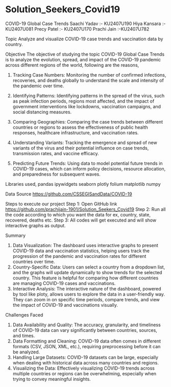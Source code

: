 # Solution_Seekers_Covid19
COVID-19 Global Case Trends 
Saachi Yadav :- KU2407U190 
Hiya Kansara :- KU2407U081
Precy Patel :- KU2407U170
Prachi Jain :-KU2407U782

Topic 
Analyze and visualize COVID-19 case trends and vaccination data by country.


Objective 
The objective of studying the topic COVID-19 Global Case Trends is to analyze the evolution, spread, and impact of the COVID-19 pandemic across different regions of the world, following are the reasons,


1)	Tracking Case Numbers: Monitoring the number of confirmed infections, recoveries, and deaths globally to understand the scale and intensity of the pandemic over time.

2)	Identifying Patterns: Identifying patterns in the spread of the virus, such as peak infection periods, regions most affected, and the impact of government interventions like lockdowns, vaccination campaigns, and social distancing measures.

3)	Comparing Geographies: Comparing the case trends between different countries or regions to assess the effectiveness of public health responses, healthcare infrastructure, and vaccination rates.

4)	Understanding Variants: Tracking the emergence and spread of new variants of the virus and their potential influence on case trends, transmission rates, and vaccine efficacy.

5)	Predicting Future Trends: Using data to model potential future trends in COVID-19 cases, which can inform policy decisions, resource allocation, and preparedness for subsequent waves.

Libraries used,
pandas
ipywidgets
seaborn
plotly
folium
matplotlib
numpy

Data Source
https://github.com/CSSEGISandData/COVID-19


Steps to execute our project 
Step 1: Open GitHub link
https://github.com/prachijain-1901/Solution_Seekers_Covid19 
Step 2: Run all the code according to which you want the data for ex, country, state, recovered, deaths etc.
Step 3: All codes will get executed and will show interactive graphs as output.


Summary 
1.	Data Visualization: The dashboard uses interactive graphs to present COVID-19 data and vaccination statistics, helping users track the progression of the pandemic and vaccination rates for different countries over time.
2.	Country-Specific Data: Users can select a country from a dropdown list, and the graphs will update dynamically to show trends for the selected country. This feature is helpful for comparing how different countries are managing COVID-19 cases and vaccinations.
3.	Interactive Analysis: The interactive nature of the dashboard, powered by tool like ploty, allows users to explore the data in a user-friendly way. They can zoom in on specific time periods, compare trends, and view the impact of COVID-19 and vaccinations visually.

Challenges Faced
1)	Data Availability and Quality: The accuracy, granularity, and timeliness of COVID-19 data can vary significantly between countries, sources, and times.
2)	Data Formatting and Cleaning: COVID-19 data often comes in different formats (CSV, JSON, XML, etc.), requiring preprocessing before it can be analyzed.
3)	Handling Large Datasets: COVID-19 datasets can be large, especially when dealing with historical data across many countries and regions.
4)	Visualizing the Data: Effectively visualizing COVID-19 trends across multiple countries or regions can be overwhelming, especially when trying to convey meaningful insights.

